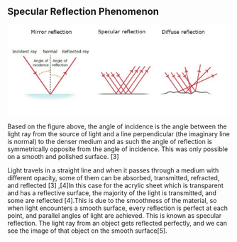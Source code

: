 

## Specular Reflection Phenomenon
![Capture](../Thumbnails/Specular_Reflection.jpg)

Based on the figure above, the angle of incidence is the angle between the light ray from the source of light and a line perpendicular (the imaginary line is normal) to the denser medium and as such the angle of reflection is symmetrically opposite from the angle of incidence. This was only possible on a smooth and polished surface. [3]

Light travels in a straight line and when it passes through a medium with different opacity, some of them can be absorbed, transmitted, refracted, and reflected  [3] ,[4]In this case for the acrylic sheet which is transparent and has a reflective surface, the majority of the light is transmitted, and some are reflected [4].This is due to the smoothness of the material, so when light encounters a smooth surface, every reflection is perfect at each point, and parallel angles of light are achieved. 
This is known as specular reflection. The light ray from an object gets reflected perfectly, and we can see the image of that object on the smooth surface[5]. 
